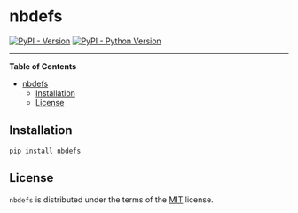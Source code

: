 # nbdefs

[![PyPI - Version](https://img.shields.io/pypi/v/nbdefs.svg)](https://pypi.org/project/nbdefs)
[![PyPI - Python Version](https://img.shields.io/pypi/pyversions/nbdefs.svg)](https://pypi.org/project/nbdefs)

-----

**Table of Contents**

- [nbdefs](#nbdefs)
  - [Installation](#installation)
  - [License](#license)

## Installation

```console
pip install nbdefs
```

## License

`nbdefs` is distributed under the terms of the [MIT](https://spdx.org/licenses/MIT.html) license.
